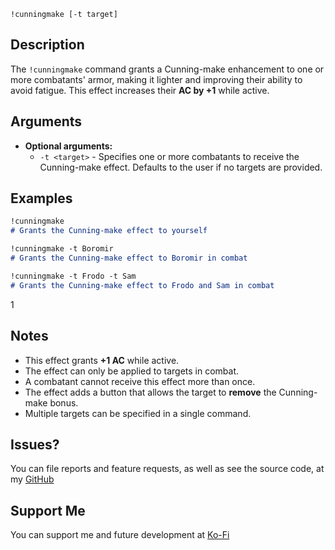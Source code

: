 `!cunningmake [-t target]`

## Description
The `!cunningmake` command grants a Cunning-make enhancement to one or more combatants' armor, making it lighter and improving their ability to avoid fatigue. This effect increases their **AC by +1** while active.

## Arguments
- **Optional arguments:**
  - `-t <target>` - Specifies one or more combatants to receive the Cunning-make effect. Defaults to the user if no targets are provided.

## Examples
```markdown
!cunningmake
# Grants the Cunning-make effect to yourself

!cunningmake -t Boromir
# Grants the Cunning-make effect to Boromir in combat

!cunningmake -t Frodo -t Sam
# Grants the Cunning-make effect to Frodo and Sam in combat
```
1
## Notes
- This effect grants **+1 AC** while active.
- The effect can only be applied to targets in combat.
- A combatant cannot receive this effect more than once.
- The effect adds a button that allows the target to **remove** the Cunning-make bonus.
- Multiple targets can be specified in a single command.

## Issues?
You can file reports and feature requests, as well as see the source code,
at my [GitHub](https://github.com/fatestapestry/avrae-collections)

## Support Me
You can support me and future development at [Ko-Fi](https://ko-fi.com/noralf)

